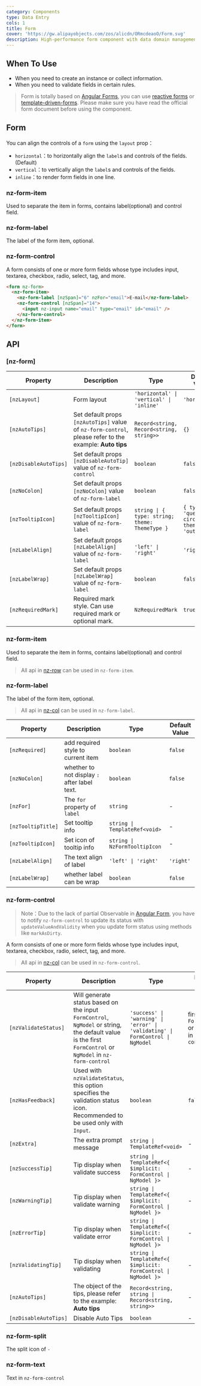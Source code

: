 ```yaml
---
category: Components
type: Data Entry
cols: 1
title: Form
cover: 'https://gw.alipayobjects.com/zos/alicdn/ORmcdeaoO/Form.svg'
description: High-performance form component with data domain management. Includes data entry, validation, and corresponding styles.
---
```


## When To Use

- When you need to create an instance or collect information.
- When you need to validate fields in certain rules.

> Form is totally based on [Angular Forms](https://angular.dev/guide/forms), you can use [reactive forms](https://angular.dev/guide/forms/reactive-forms) or [template-driven-forms](https://angular.dev/guide/forms/template-driven-forms).
> Please make sure you have read the official form document before using the component.

## Form

You can align the controls of a `form` using the `layout` prop：

- `horizontal`：to horizontally align the `label`s and controls of the fields. (Default)
- `vertical`：to vertically align the `label`s and controls of the fields.
- `inline`：to render form fields in one line.

### nz-form-item

Used to separate the item in forms, contains label(optional) and control field.

### nz-form-label

The label of the form item, optional.

### nz-form-control

A form consists of one or more form fields whose type includes input, textarea, checkbox, radio, select, tag, and more.

```html
<form nz-form>
  <nz-form-item>
    <nz-form-label [nzSpan]="6" nzFor="email">E-mail</nz-form-label>
    <nz-form-control [nzSpan]="14">
      <input nz-input name="email" type="email" id="email" />
    </nz-form-control>
  </nz-form-item>
</form>
```

## API

### [nz-form]

| Property              | Description                                                                                             | Type                                           | Default Value                                   | Global Config |
| --------------------- | ------------------------------------------------------------------------------------------------------- | ---------------------------------------------- | ----------------------------------------------- | ------------- |
| `[nzLayout]`          | Form layout                                                                                             | `'horizontal' \| 'vertical' \| 'inline'`       | `'horizontal'`                                  |
| `[nzAutoTips]`        | Set default props `[nzAutoTips]` value of `nz-form-control`, please refer to the example: **Auto tips** | `Record<string, Record<string, string>>`       | `{}`                                            | ✅            |
| `[nzDisableAutoTips]` | Set default props `[nzDisableAutoTip]` value of `nz-form-control`                                       | `boolean`                                      | `false`                                         | ✅            |
| `[nzNoColon]`         | Set default props `[nzNoColon]` value of `nz-form-label`                                                | `boolean`                                      | `false`                                         | ✅            |
| `[nzTooltipIcon]`     | Set default props `[nzTooltipIcon]` value of `nz-form-label`                                            | `string \| { type: string; theme: ThemeType }` | `{ type: 'question-circle', theme: 'outline' }` | ✅            |
| `[nzLabelAlign]`      | Set default props `[nzLabelAlign]` value of `nz-form-label`                                             | `'left' \| 'right'`                            | `'right'`                                       |
| `[nzLabelWrap]`       | Set default props `[nzLabelWrap]` value of `nz-form-label`                                              | `boolean`                                      | `false`                                         |
| `[nzRequiredMark]`    | Required mark style. Can use required mark or optional mark.                                            | `NzRequiredMark`                               | `true`                                          |

### nz-form-item

Used to separate the item in forms, contains label(optional) and control field.

> All api in [nz-row](/components/grid/zh) can be used in `nz-form-item`.

### nz-form-label

The label of the form item, optional.

> All api in [nz-col](/components/grid/zh) can be used in `nz-form-label`.

| Property           | Description                                  | Type                          | Default Value |
| ------------------ | -------------------------------------------- | ----------------------------- | ------------- |
| `[nzRequired]`     | add required style to current item           | `boolean`                     | `false`       |
| `[nzNoColon]`      | whether to not display `:` after label text. | `boolean`                     | `false`       |
| `[nzFor]`          | The `for` property of `label`                | `string`                      | -             |
| `[nzTooltipTitle]` | Set tooltip info                             | `string \| TemplateRef<void>` | -             |
| `[nzTooltipIcon]`  | Set icon of tooltip info                     | `string \| NzFormTooltipIcon` | -             |
| `[nzLabelAlign]`   | The text align of label                      | `'left' \| 'right'`           | `'right'`     |
| `[nzLabelWrap]`    | whether label can be wrap                    | `boolean`                     | `false`       |

### nz-form-control

> Note：Due to the lack of partial Observable in [Angular Form](https://github.com/angular/angular/issues/10887), you have to notify `nz-form-control` to update its status with `updateValueAndValidity` when you update form status using methods like `markAsDirty`.

A form consists of one or more form fields whose type includes input, textarea, checkbox, radio, select, tag, and more.

> All api in [nz-col](/components/grid/zh) can be used in `nz-form-control`.

| Property              | Description                                                                                                                                                | Type                                                                          | Default Value                                         |
| --------------------- | ---------------------------------------------------------------------------------------------------------------------------------------------------------- | ----------------------------------------------------------------------------- | ----------------------------------------------------- |
| `[nzValidateStatus]`  | Will generate status based on the input `FormControl`, `NgModel` or string, the default value is the first `FormControl` or `NgModel` in `nz-form-control` | `'success' \| 'warning' \| 'error' \| 'validating' \| FormControl \| NgModel` | first `FormControl` or `NgModel` in `nz-form-control` |
| `[nzHasFeedback]`     | Used with `nzValidateStatus`, this option specifies the validation status icon. Recommended to be used only with `Input`.                                  | `boolean`                                                                     | `false`                                               |
| `[nzExtra]`           | The extra prompt message                                                                                                                                   | `string \| TemplateRef<void>`                                                 | -                                                     |
| `[nzSuccessTip]`      | Tip display when validate success                                                                                                                          | `string \| TemplateRef<{ $implicit: FormControl \| NgModel }>`                | -                                                     |
| `[nzWarningTip]`      | Tip display when validate warning                                                                                                                          | `string \| TemplateRef<{ $implicit: FormControl \| NgModel }>`                | -                                                     |
| `[nzErrorTip]`        | Tip display when validate error                                                                                                                            | `string \| TemplateRef<{ $implicit: FormControl \| NgModel }>`                | -                                                     |
| `[nzValidatingTip]`   | Tip display when validating                                                                                                                                | `string \| TemplateRef<{ $implicit: FormControl \| NgModel }>`                | -                                                     |
| `[nzAutoTips]`        | The object of the tips, please refer to the example: **Auto tips**                                                                                         | `Record<string, string \| Record<string, string>>`                            | -                                                     |
| `[nzDisableAutoTips]` | Disable Auto Tips                                                                                                                                          | `boolean`                                                                     | -                                                     |

### nz-form-split

The split icon of `-`

### nz-form-text

Text in `nz-form-control`
